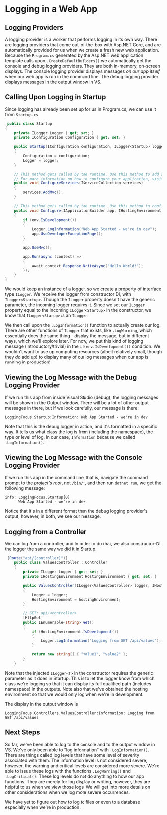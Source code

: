 # Logging in a Web App

## Logging Providers

A logging provider is a worker that performs logging in its own way. There are logging providers that come out-of-the-box with Asp.NET Core,
and are automatically provided for us when we create a fresh new web application. Because the `Program.cs` generated by the Asp.NET web
application template calls upon `.CreateDefaultBuilders()` we automatically get the console and debug logging providers. They are both
in-memory, on-screen displays. The console logging provider displays messages *on our app itself* when our web app is run in the command
line. The debug logging provider displays messages in the output window in VS.

## Calling Upon Logging in Startup

Since logging has already been set up for us in Program.cs, we can use it from `Startup.cs`.

```csharp
 public class Startup
{
    private ILogger Logger { get; set; }
    private IConfiguration Configuration { get; set; }

    public Startup(IConfiguration configuration, ILogger<Startup> logger)
    {
        Configuration = configuration;
        Logger = logger;
    }

    // This method gets called by the runtime. Use this method to add services to the container.
    // For more information on how to configure your application, visit https://go.microsoft.com/fwlink/?LinkID=398940
    public void ConfigureServices(IServiceCollection services)
    {
        services.AddMvc();
    }

    // This method gets called by the runtime. Use this method to configure the HTTP request pipeline.
    public void Configure(IApplicationBuilder app, IHostingEnvironment env)
    {
        if (env.IsDevelopment())
        {
            Logger.LogInformation("Web App Started - we're in dev");
            app.UseDeveloperExceptionPage();
        }

        app.UseMvc();

        app.Run(async (context) =>
        {
            await context.Response.WriteAsync("Hello World!");
        });
    }
}
```

We would keep an instance of a logger, so we create a property of interface type `ILogger`. We receive the logger from constructor DI,
with `ILogger<Startup>`. Though the `ILogger` property doesn't have the generic parameter, the incoming logger requires it. Since we
set our `ILogger` property equal to the incoming `ILogger<Startup>` in the constructor, we know that `ILogger<Starup>` *is* an `ILogger`.

We then call upon the `.LogInformation()` function to actually create our log. There are other functions of `ILogger` that exists, like
`.LogWarning`, which essentially does the same thing - display the message, but in different ways, which we'll explore later. For now,
we put this kind of logging message (introductory/trivial) in the `if(env.IsDevelopment())` condition. We wouldn't want to use up 
computing resources (albeit relatively small, though they *do* add up) to display many of our log messages when our app is running in
production!

## Viewing the Log Message with the Debug Logging Provider

If we run this app from inside Visual Studio (debug), the logging messages will be shown in the Output window. There will be a lot of
other output messages in there, but if we look carefully, our message is there:

`LoggingFocus.Startup:Information: Web App Started - we're in dev`

Note that this is the debug logger in action, and it's formatted in a specific way. It tells us what class the log is from (including the
namespace), the type or level of log, in our case, `Information` because we called `.LogInformation()`.

## Viewing the Log Message with the Console Logging Provider

If we run this app in the command line, that is, navigate the command prompt to the *project's root*, not `/bin/*`, and then run 
`dotnet run`, we get the following message:

```
info: LoggingFocus.Startup[0]
      Web App Started - we're in dev
```

Notice that it's in a different format than the debug logging provider's output, however, in both, we see our message.

## Logging from a Controller

We can log from a controller, and in order to do that, we also constructor-DI the logger the same way we did it in Startup.

```csharp
 [Route("api/[controller]")]
    public class ValuesController : Controller
    {
        private ILogger Logger { get; set; }
        private IHostingEnvironment HostingEnvironment { get; set; }

        public ValuesController(ILogger<ValuesController> logger, IHostingEnvironment hostingEnvironment)
        {
            Logger = logger;
            HostingEnvironment = hostingEnvironment;
        }

        // GET: api/<controller>
        [HttpGet]
        public IEnumerable<string> Get()
        {
            if (HostingEnvironment.IsDevelopment())
            {
                Logger.LogInformation("Logging from GET /api/values");
            }

            return new string[] { "value1", "value2" };
        }
    }
```

Note that the injected `ILogger<T>` in the constructor requires the generic parameter as it does in Startup. This is to let the logger
know from which class we're logging so that it can display its full qualified path (includes namespace) in the outputs. Note also that
we've obtained the hosting environment so that we would only log when we're in development.

The display in the output window is

`LoggingFocus.Controllers.ValuesController:Information: Logging from GET /api/values`

## Next Steps

So far, we've been able to log to the console and to the output window in VS. We've only been able to "log information" with 
`.LogInformation()`. There are things called log levels that have some level of severity associated with them. The information level is
not considered severe, however, the warning and critical levels are considered more severe. We're able to issue these logs with the
functions `.LogWarning()` and `.LogCritical()`. These log levels do not do anything to how our app functions. They are merely for
log display or writing, however, they are helpful to us when we view those logs. We will get into more details on other considerations
when we log more severe occurrences.

We have yet to figure out how to log to files or even to a database especially when we're in production.

